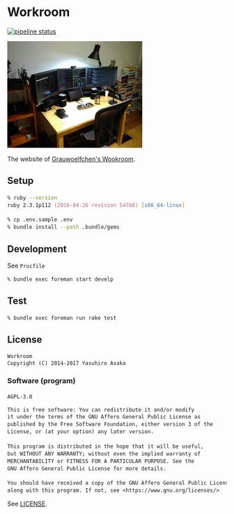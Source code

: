 # Workroom

[![pipeline status][pipeline]][commit]

[![Grauwoelfchen's Workroom][photo]][workroom]


The website of [Grauwoelfchen's Wookroom][workroom].


## Setup

```zsh
% ruby --version
ruby 2.3.1p112 (2016-04-26 revision 54768) [x86_64-linux]

% cp .env.sample .env
% bundle install --path .bundle/gems
```


## Development

See `Procfile`

```zsh
% bundle exec foreman start develp
```


## Test

```zsh
% bundle exec foreman run rake test
```


## License

```
Workroom
Copyright (C) 2014-2017 Yasuhiro Asaka
```

### Software (program)

`AGPL-3.0`

```txt
This is free software: You can redistribute it and/or modify
it under the terms of the GNU Affero General Public License as
published by the Free Software Foundation, either version 3 of the
License, or (at your option) any later version.

This program is distributed in the hope that it will be useful,
but WITHOUT ANY WARRANTY; without even the implied warranty of
MERCHANTABILITY or FITNESS FOR A PARTICULAR PURPOSE. See the
GNU Affero General Public License for more details.

You should have received a copy of the GNU Affero General Public License
along with this program. If not, see <https://www.gnu.org/licenses/>
```

See [LICENSE](LICENSE).


[pipeline]: https://gitlab.com/grauwoelfchen/workroom/badges/master/pipeline.svg
[commit]: https://gitlab.com/grauwoelfchen/workroom/commits/master
[photo]: public/img/workroom-300x245-20171010.jpg
[workroom]: https://grauwoelfchen.net/
